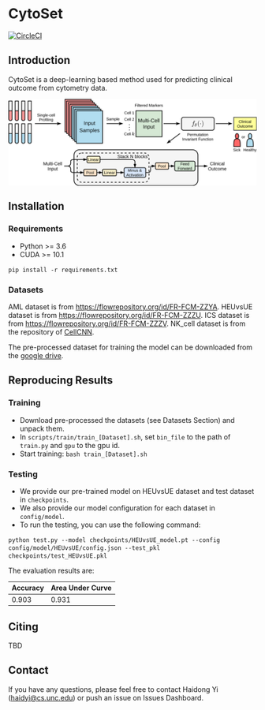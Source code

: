 # CytoSet

[![CircleCI](https://circleci.com/gh/CompCy-lab/cytoset.svg?style=svg&circle-token=7070f7f23c7fccba6d452bcfd2ee2a1cb469a6e0)](https://circleci.com/gh/CompCy-lab/cytoset)

## Introduction

CytoSet is a deep-learning based method used for predicting clinical outcome from cytometry data.

<p align="center">
<img align="middle" src="./assets/CytoSet.png" alt="CytoSet" width="600" />
</p>

## Installation

### Requirements

- Python >= 3.6
- CUDA >= 10.1

```
pip install -r requirements.txt
```

### Datasets

AML dataset is from https://flowrepository.org/id/FR-FCM-ZZYA. HEUvsUE dataset is from https://flowrepository.org/id/FR-FCM-ZZZU.
ICS dataset is from https://flowrepository.org/id/FR-FCM-ZZZV. NK_cell dataset is from the repository of [CellCNN](https://github.com/eiriniar/CellCnn). 

The pre-processed dataset for training the model can be downloaded from the [google drive](https://drive.google.com/drive/folders/1chfsOYSCsRg7kcydqyrze6B1Sg9-iInL?usp=sharing).


## Reproducing Results

### Training

* Download pre-processed the datasets (see Datasets Section) and unpack them.
* In ``scripts/train/train_[Dataset].sh``, set ``bin_file`` to the path of ``train.py`` and ``gpu`` to the gpu id.
* Start training: ``bash train_[Dataset].sh``

### Testing

* We provide our pre-trained model on HEUvsUE dataset and test dataset in ``checkpoints``.
* We also provide our model configuration for each dataset in ``config/model``.
* To run the testing, you can use the following command:

```
python test.py --model checkpoints/HEUvsUE_model.pt --config config/model/HEUvsUE/config.json --test_pkl checkpoints/test_HEUvsUE.pkl
```

The evaluation results are:

| Accuracy  | Area Under Curve |
|-----------|------------------|
|   0.903   |     0.931        |


## Citing

TBD


## Contact

If you have any questions, please feel free to contact Haidong Yi (haidyi@cs.unc.edu) or push an issue on Issues Dashboard.


